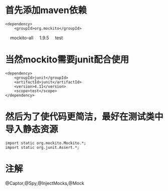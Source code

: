 # 首先添加maven依赖

	<dependency>
		<groupId>org.mockito</groupId>
    	<artifactId>mockito-all</artifactId>
    	<version>1.9.5</version>
    	<scope>test</scope>
	</dependency>

# 当然mockito需要junit配合使用

	<dependency>
		<groupId>junit</groupId>
    	<artifactId>junit</artifactId>
    	<version>4.11</version>
    	<scope>test</scope>
	</dependency>

# 然后为了使代码更简洁，最好在测试类中导入静态资源

	import static org.mockito.Mockito.*;
	import static org.junit.Assert.*;

# 注解
@Captor,@Spy,@InjectMocks,@Mock 
